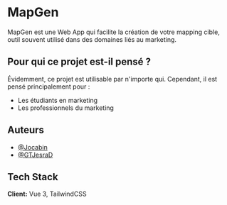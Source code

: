 
# MapGen

MapGen est une Web App qui facilite la création de votre mapping cible, outil souvent utilisé dans des domaines liés au marketing.


## Pour qui ce projet est-il pensé ?

Évidemment, ce projet est utilisable par n'importe qui. Cependant, il est pensé principalement pour :

- Les étudiants en marketing
- Les professionnels du marketing


## Auteurs

- [@Jocabin](https://www.github.com/Jocabin)
- [@GTJesraD](https://github.com/GTJesraD)


## Tech Stack

**Client:** Vue 3, TailwindCSS

